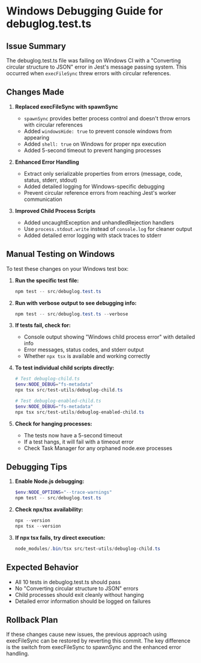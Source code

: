 # Windows Debugging Guide for debuglog.test.ts

## Issue Summary
The debuglog.test.ts file was failing on Windows CI with a "Converting circular structure to JSON" error in Jest's message passing system. This occurred when `execFileSync` threw errors with circular references.

## Changes Made

1. **Replaced execFileSync with spawnSync**
   - `spawnSync` provides better process control and doesn't throw errors with circular references
   - Added `windowsHide: true` to prevent console windows from appearing
   - Added `shell: true` on Windows for proper npx execution
   - Added 5-second timeout to prevent hanging processes

2. **Enhanced Error Handling**
   - Extract only serializable properties from errors (message, code, status, stderr, stdout)
   - Added detailed logging for Windows-specific debugging
   - Prevent circular reference errors from reaching Jest's worker communication

3. **Improved Child Process Scripts**
   - Added uncaughtException and unhandledRejection handlers
   - Use `process.stdout.write` instead of `console.log` for cleaner output
   - Added detailed error logging with stack traces to stderr

## Manual Testing on Windows

To test these changes on your Windows test box:

1. **Run the specific test file:**
   ```powershell
   npm test -- src/debuglog.test.ts
   ```

2. **Run with verbose output to see debugging info:**
   ```powershell
   npm test -- src/debuglog.test.ts --verbose
   ```

3. **If tests fail, check for:**
   - Console output showing "Windows child process error" with detailed info
   - Error messages, status codes, and stderr output
   - Whether `npx tsx` is available and working correctly

4. **To test individual child scripts directly:**
   ```powershell
   # Test debuglog-child.ts
   $env:NODE_DEBUG="fs-metadata"
   npx tsx src/test-utils/debuglog-child.ts
   
   # Test debuglog-enabled-child.ts
   $env:NODE_DEBUG="fs-metadata"
   npx tsx src/test-utils/debuglog-enabled-child.ts
   ```

5. **Check for hanging processes:**
   - The tests now have a 5-second timeout
   - If a test hangs, it will fail with a timeout error
   - Check Task Manager for any orphaned node.exe processes

## Debugging Tips

1. **Enable Node.js debugging:**
   ```powershell
   $env:NODE_OPTIONS="--trace-warnings"
   npm test -- src/debuglog.test.ts
   ```

2. **Check npx/tsx availability:**
   ```powershell
   npx --version
   npx tsx --version
   ```

3. **If npx tsx fails, try direct execution:**
   ```powershell
   node_modules/.bin/tsx src/test-utils/debuglog-child.ts
   ```

## Expected Behavior

- All 10 tests in debuglog.test.ts should pass
- No "Converting circular structure to JSON" errors
- Child processes should exit cleanly without hanging
- Detailed error information should be logged on failures

## Rollback Plan

If these changes cause new issues, the previous approach using execFileSync can be restored by reverting this commit. The key difference is the switch from execFileSync to spawnSync and the enhanced error handling.